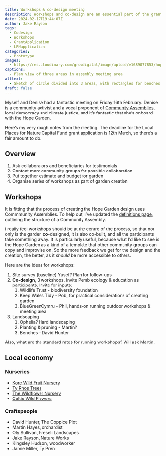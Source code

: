 ```yaml
---
title: Workshops & co-design meeting
description: Workshops and co-design are an essential part of the grant application 
date: 2024-02-17T19:44:07Z
author: Jake Rayson
tags: 
  - Codesign
  - Workshops
  - GrantApplication
  - LPNapplication
categories: 
  - Prototype
images: 
  - https://res.cloudinary.com/growdigital/image/upload/v1689077853/hope/benches-sketch-230712.jpg
captions: 
  - Plan view of three areas in assembly meeting area
alttext: 
  - Sketch of circle divided into 3 areas, with rectangles for benches
draft: false
---
```


Myself and Denise had a fantastic meeting on Friday 16th February. Denise is a community activist and a vocal proponent of [Community Assemblies](https://hopegarden.uk/definitions/#1-community-assembly), local democracy and climate justice, and it’s fantastic that she’s onboard with the Hope Garden.

Here’s my very rough notes from the meeting. The deadline for the Local Places for Nature Capital Fund grant application is 12th March, so there’s a fair amount to do. 

## Overview

1. Ask collaborators and beneficiaries for testimonials
2. Contact more community groups for possible collaboration
3. Put together estimate and budget for garden
4. Organise series of workshops as part of garden creation

## Workshops

It is fitting that the process of creating the Hope Garden design uses Commmunity Assemblies. To help out, I’ve updated the [definitions page](/definitions), outlining the structure of a Community Assembly.

I really feel workshops should be at the centre of the process, so that not only is the garden **co**-designed, it is also co-built, and all the participants take something away. It is particularly useful, because what I’d like to see is the Hope Garden as a kind of a template that other community groups can copy and improvise on. So the more feedback we get for the design and the creation, the better, as it _should_ be more accessible to others.

Here are the ideas for workshops:

1. Site survey (baseline) Yusef? Plan for follow-ups
2. **Co-design**, 3 workshops. Invite Pemb ecology & education as participants. Invite for inputs:
    1. Wildlife Trust - biodiversity foundation
    2. Keep Wales Tidy - Pob, for practical considerations of creating garden
    3. BlueGreenCymru - Phil, hands-on running outdoor workshops & meeting area
2. Landscaping
    1. Ophelia? Hard landscaping
    2. Planting & pruning - Martin?
    3. Benches - David Hunter

Also, what are the standard rates for running workshops? Will ask Martin.

## Local economy

### Nurseries

* [Kore Wild Fruit Nursery](https://www.korewildfruitnursery.co.uk/)
* [Ty Rhos Trees](https://tyrhostrees.wordpress.com/)
* [The Wildflower Nursery](https://www.thewildflowernursery.co.uk)
* [Celtic Wild Flowers](https://celticwildflowers.co.uk/)

### Craftspeople

* David Hunter, The Coppice Plot
* Martin Hayes, orchardist
* Oly Sullivan, Preseli Landscapes
* Jake Rayson, Nature Works
* Kingsley Hudson, woodworker
* Jamie Miller, Ty Pren
